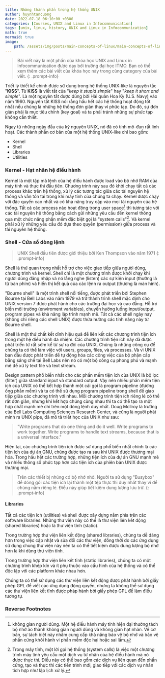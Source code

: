 ```yaml
---
title: Những thành phần trong hệ thống UNIX
author: huynhtancuong
date: 2022-07-18 06:10:00 +0300
categories: [Courses, UNIX and Linux in Infocommunication]
tags: [unix, linux, history, UNIX and Linux in Infocommunication]
math: true
mermaid: true
image: 
    path: /assets/img/posts/main-concepts-of-linux/main-concepts-of-linux-thumbnail.png
---
```


> Bài viết này là một phần của khóa học UNIX and Linux in Infocommunication được dạy bởi trường đại học ITMO. Bạn có thể xem thêm các bài viết của khóa học này trong cùng category của bài viết.
{: .prompt-info}

Triết lý thiết kế chính được sử dụng trong hệ thống UNIX-like là nguyên tắc "**KISS**". Từ **KISS** là viết tắt của "*keep it stupid simple*" hay "*keep it short and simple*". Là một nguyên tắt được dùng bởi Hải quân Hoa Kỳ (U.S. Navy) vào năm 1960. Nguyên tắt KISS nói rằng hầu hết các hệ thống hoạt động tốt nhất nếu chúng là những hệ thống đơn giản thay vì phức tạp. Do đó, sự đơn giản phải là mục tiêu chính (key goal) và ta phải tránh những sự phức tạp không cần thiết.

Ngay từ những ngày đầu của kỷ nguyên UNIX, nó đã có tính mô-đun rất linh hoạt. Các thành phần cơ bản của một hệ thống UNIX-like chỉ bao gồm:
* Kernel 
* Shell
* Libraries
* Utilities

### Kernel - Hạt nhân hệ điều hành
Kernel là một tập mã lệnh của hệ điều hành được load vào bộ nhớ RAM của máy tính và thực thi đầu tiên. Chương trình này sau đó khởi chạy tất cả các process khác trên hệ thống, xử lý các tương tác giữa các tài nguyên hệ thống và vẫn tồn tại trong khi máy tính của chúng ta chạy. Kernel được chạy với đặc quyền cao nhất và có khả năng truy cập vào mọi tài nguyên của hệ thống. Tất cả các process nào hoạt động trong user space[^userspace] thì tương tác với các tài nguyên hệ thống bằng cách gửi những yêu cầu đến kernel thông qua một chức năng phần mềm đặc biệt gọi là "system calls"[^systemcall]. Và kernel phải xử lý những yêu cầu đó dựa theo quyền (permission) giữa process và tài nguyên hệ thống.

### Shell - Cửa sổ dòng lệnh
> UNIX Shell đầu tiên được giới thiệu bởi Ken Thompson vào năm 1971
 {: .prompt-info}

Shell là thứ quan trọng nhất hỗ trợ cho việc giao tiếp giữa người dùng, chương trình và kernel. Shell chỉ là một chương trình được khởi chạy khi người dùng đăng nhập và nó lắng nghe (listen) các sự kiện input (thường là từ bàn phím) và hiển thị kết quả của các lệnh ra output (thường là màn hình). 

"Bourne shell" là một trình shell nổi tiếng, được phát triển bởi Stephen Bourne tại Bell Labs vào năm 1979 và trở thành trình shell mặc định cho UNIX version 7 được phát hành cho các trưởng đại học và cao đẳng. Hỗ trợ biến môi trường (enviroment variables), chuyển hướng luồng input/output, program pipes và khả năng lập trình mạnh mẽ. Tất cả các shell ngày nay (không chỉ riêng các shell UNIX) được thừa hưởng các tính năng này từ Bourne shell.

Shell là một thứ chất kết dính hiệu quả để liên kết các chương trình tiện ích trong một hệ điều hành đa nhiệm. Các chương trình tiện ích này đã được phát triển từ rất sớm kể từ sự ra đời của UNIX. Chúng là những công cụ để chúng ta có thể làm việc với users, groups, files, và processes. Và vì UNIX ban đầu được phát triển để tự động hóa các công việc của bộ phận cấp bằng sáng chế tại Bell Labs nên nó có một bộ công cụ phong phú và mạnh mẽ để xử lý text file và text stream.

Design pattern phổ biến nhất cho các phần mềm tiện ích của UNIX là bộ lọc (filter) giữa standard input và standard output. Vậy nên nhiều phần mềm tiện ích của UNIX có thể kết hợp thành một cái gọi là program pipeline (đường ống phần mềm) và ta có thể sử dụng program pipeline trong shell để giao tiếp giữa các chương trình với nhau. Mỗi chương trình tiện ích riêng lẻ có thể rất đơn giản, nhưng khi kết hợp chúng cùng nhau thì ta có thể tạo ra một hợp chất mạnh mẽ chỉ trên một dòng lệnh duy nhất. Doug Mcllroy là trưởng của Bell Labs Computing Sciences Research Center, và cũng là người phát minh ra UNIX pipe, đã mô tả triết học của UNIX như sau: 
> "Write programs that do one thing and do it well.
Write programs to work together.
Write programs to handle text streams, because that is a universal interface."

Hiện tại, các chương trình tiện ích được sử dụng phổ biến nhất chính là các tiện ích của dự án GNU, chúng được tạo ra sau khi UNIX được thương mại hóa. Trong hầu hết các trường hợp, những tiện ích của dự án GNU mạnh mẽ và nhiều thông số phức tạp hơn các tiện ích của phiên bản UNIX được thương mại.

> Trên các thiết bị nhúng có bộ nhớ nhỏ. Người ta sử dụng "Busybox" để đóng gói các tiện ích lại thành một tệp thực thi duy nhất thay vì để chúng nằm riêng lẻ. Điều này giúp tiết kiệm dung lượng lưu trữ.
 {: .prompt-info}

#### Libraries
Tất cả các tiện ích (utilities) và shell được xây dựng nằm phía trên các software libraries. Những thư viện này có thể là thư viện liên kết động (shared libraries) hoặc là thư viện tĩnh (static).

Trong trường hợp thư viện liên kết động (shared libraries), chúng ta dễ dàng hơn trong việc cập nhật và sửa đổi các thư viện, đồng thời do các ứng dụng sử dụng chung thư viện này nên ta có thể tiết kiệm được dung lượng bộ nhớ hơn là khi dùng thư viện tĩnh.

Trong trường hợp thư viện liên kết tĩnh (static libraries), chúng ta có một chương trình khép kín và ít phụ thuộc vào cấu hình của hệ thống và có thể độc lập với các platform khác nhau hơn.

Chúng ta có thể sử dụng các thư viện liên kết động được phát hành bởi giấy phép GPL để viết các ứng dụng động quyền, nhưng ta không thể sử dụng các thư viện liên kết tĩnh được pháp hành bởi giấy phép GPL để làm điều tương tự.

### Reverse Footnotes
[^userspace]: không gian người dùng. Một hệ điều hành máy tính hiện đại thường tách bộ nhớ ảo thành không gian người dùng và không gian hạt nhân. Về cơ bản, sự tách biệt này nhằm cung cấp khả năng bảo vệ bộ nhớ và bảo vệ phần cứng khỏi hành vi phần mềm độc hại hoặc sai lầm.
[^systemcall]: Trong máy tính, một lời gọi hệ thống (system calls) là việc một chương trình máy tính yêu cầu một dịch vụ từ nhân của hệ điều hành mà nó được thực thi. Điều này có thể bao gồm các dịch vụ liên quan đến phần cứng, tạo và thực thi các tiến trình mới, giao tiếp với các dịch vụ nhân tích hợp như lập lịch xử lý.